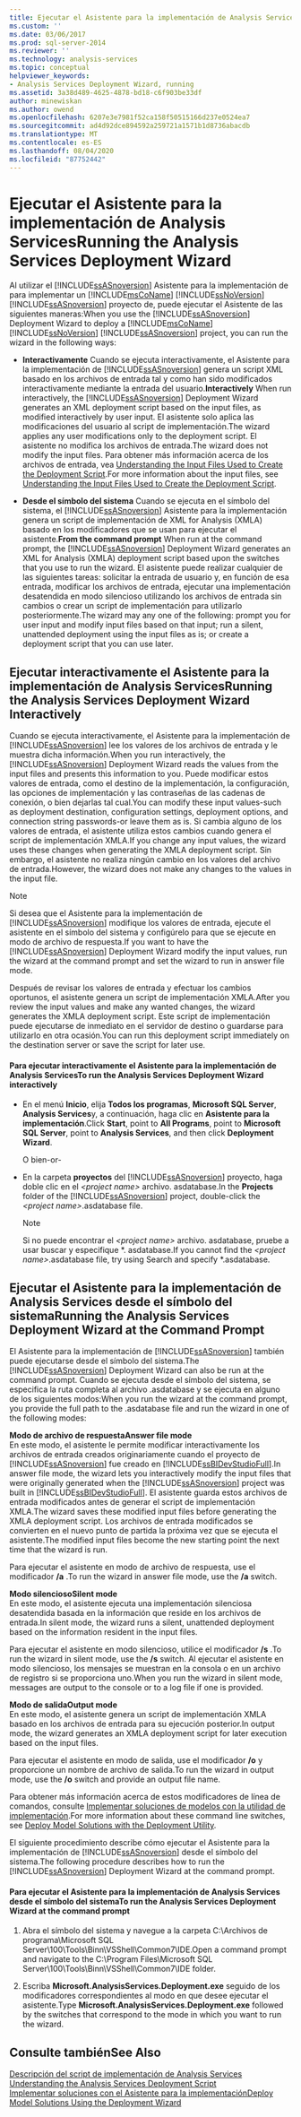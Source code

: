 ```yaml
---
title: Ejecutar el Asistente para la implementación de Analysis Services | Microsoft Docs
ms.custom: ''
ms.date: 03/06/2017
ms.prod: sql-server-2014
ms.reviewer: ''
ms.technology: analysis-services
ms.topic: conceptual
helpviewer_keywords:
- Analysis Services Deployment Wizard, running
ms.assetid: 3a38d489-4625-4878-bd18-c6f903be33df
author: minewiskan
ms.author: owend
ms.openlocfilehash: 6207e3e7981f52ca158f50515166d237e0524ea7
ms.sourcegitcommit: ad4d92dce894592a259721a1571b1d8736abacdb
ms.translationtype: MT
ms.contentlocale: es-ES
ms.lasthandoff: 08/04/2020
ms.locfileid: "87752442"
---
```

# <a name="running-the-analysis-services-deployment-wizard"></a><span data-ttu-id="93f23-102">Ejecutar el Asistente para la implementación de Analysis Services</span><span class="sxs-lookup"><span data-stu-id="93f23-102">Running the Analysis Services Deployment Wizard</span></span>
  <span data-ttu-id="93f23-103">Al utilizar el [!INCLUDE[ssASnoversion](../../includes/ssasnoversion-md.md)] Asistente para la implementación de para implementar un [!INCLUDE[msCoName](../../includes/msconame-md.md)] [!INCLUDE[ssNoVersion](../../includes/ssnoversion-md.md)] [!INCLUDE[ssASnoversion](../../includes/ssasnoversion-md.md)] proyecto de, puede ejecutar el Asistente de las siguientes maneras:</span><span class="sxs-lookup"><span data-stu-id="93f23-103">When you use the [!INCLUDE[ssASnoversion](../../includes/ssasnoversion-md.md)] Deployment Wizard to deploy a [!INCLUDE[msCoName](../../includes/msconame-md.md)] [!INCLUDE[ssNoVersion](../../includes/ssnoversion-md.md)] [!INCLUDE[ssASnoversion](../../includes/ssasnoversion-md.md)] project, you can run the wizard in the following ways:</span></span>  
  
-   <span data-ttu-id="93f23-104">**Interactivamente** Cuando se ejecuta interactivamente, el Asistente para la implementación de [!INCLUDE[ssASnoversion](../../includes/ssasnoversion-md.md)] genera un script XML basado en los archivos de entrada tal y como han sido modificados interactivamente mediante la entrada del usuario.</span><span class="sxs-lookup"><span data-stu-id="93f23-104">**Interactively** When run interactively, the [!INCLUDE[ssASnoversion](../../includes/ssasnoversion-md.md)] Deployment Wizard generates an XML deployment script based on the input files, as modified interactively by user input.</span></span> <span data-ttu-id="93f23-105">El asistente solo aplica las modificaciones del usuario al script de implementación.</span><span class="sxs-lookup"><span data-stu-id="93f23-105">The wizard applies any user modifications only to the deployment script.</span></span> <span data-ttu-id="93f23-106">El asistente no modifica los archivos de entrada.</span><span class="sxs-lookup"><span data-stu-id="93f23-106">The wizard does not modify the input files.</span></span> <span data-ttu-id="93f23-107">Para obtener más información acerca de los archivos de entrada, vea [Understanding the Input Files Used to Create the Deployment Script](deployment-script-files-input-used-to-create-deployment-script.md).</span><span class="sxs-lookup"><span data-stu-id="93f23-107">For more information about the input files, see [Understanding the Input Files Used to Create the Deployment Script](deployment-script-files-input-used-to-create-deployment-script.md).</span></span>  
  
-   <span data-ttu-id="93f23-108">**Desde el símbolo del sistema** Cuando se ejecuta en el símbolo del sistema, el [!INCLUDE[ssASnoversion](../../includes/ssasnoversion-md.md)] Asistente para la implementación genera un script de implementación de XML for Analysis (XMLA) basado en los modificadores que se usan para ejecutar el asistente.</span><span class="sxs-lookup"><span data-stu-id="93f23-108">**From the command prompt** When run at the command prompt, the [!INCLUDE[ssASnoversion](../../includes/ssasnoversion-md.md)] Deployment Wizard generates an XML for Analysis (XMLA) deployment script based upon the switches that you use to run the wizard.</span></span> <span data-ttu-id="93f23-109">El asistente puede realizar cualquier de las siguientes tareas: solicitar la entrada de usuario y, en función de esa entrada, modificar los archivos de entrada, ejecutar una implementación desatendida en modo silencioso utilizando los archivos de entrada sin cambios o crear un script de implementación para utilizarlo posteriormente.</span><span class="sxs-lookup"><span data-stu-id="93f23-109">The wizard may any one of the following: prompt you for user input and modify input files based on that input; run a silent, unattended deployment using the input files as is; or create a deployment script that you can use later.</span></span>  
  
## <a name="running-the-analysis-services-deployment-wizard-interactively"></a><span data-ttu-id="93f23-110">Ejecutar interactivamente el Asistente para la implementación de Analysis Services</span><span class="sxs-lookup"><span data-stu-id="93f23-110">Running the Analysis Services Deployment Wizard Interactively</span></span>  
 <span data-ttu-id="93f23-111">Cuando se ejecuta interactivamente, el Asistente para la implementación de [!INCLUDE[ssASnoversion](../../includes/ssasnoversion-md.md)] lee los valores de los archivos de entrada y le muestra dicha información.</span><span class="sxs-lookup"><span data-stu-id="93f23-111">When you run interactively, the [!INCLUDE[ssASnoversion](../../includes/ssasnoversion-md.md)] Deployment Wizard reads the values from the input files and presents this information to you.</span></span> <span data-ttu-id="93f23-112">Puede modificar estos valores de entrada, como el destino de la implementación, la configuración, las opciones de implementación y las contraseñas de las cadenas de conexión, o bien dejarlas tal cual.</span><span class="sxs-lookup"><span data-stu-id="93f23-112">You can modify these input values-such as deployment destination, configuration settings, deployment options, and connection string passwords-or leave them as is.</span></span> <span data-ttu-id="93f23-113">Si cambia alguno de los valores de entrada, el asistente utiliza estos cambios cuando genera el script de implementación XMLA.</span><span class="sxs-lookup"><span data-stu-id="93f23-113">If you change any input values, the wizard uses these changes when generating the XMLA deployment script.</span></span> <span data-ttu-id="93f23-114">Sin embargo, el asistente no realiza ningún cambio en los valores del archivo de entrada.</span><span class="sxs-lookup"><span data-stu-id="93f23-114">However, the wizard does not make any changes to the values in the input file.</span></span>  
  
> [!NOTE]  
>  <span data-ttu-id="93f23-115">Si desea que el Asistente para la implementación de [!INCLUDE[ssASnoversion](../../includes/ssasnoversion-md.md)] modifique los valores de entrada, ejecute el asistente en el símbolo del sistema y configúrelo para que se ejecute en modo de archivo de respuesta.</span><span class="sxs-lookup"><span data-stu-id="93f23-115">If you want to have the [!INCLUDE[ssASnoversion](../../includes/ssasnoversion-md.md)] Deployment Wizard modify the input values, run the wizard at the command prompt and set the wizard to run in answer file mode.</span></span>  
  
 <span data-ttu-id="93f23-116">Después de revisar los valores de entrada y efectuar los cambios oportunos, el asistente genera un script de implementación XMLA.</span><span class="sxs-lookup"><span data-stu-id="93f23-116">After you review the input values and make any wanted changes, the wizard generates the XMLA deployment script.</span></span> <span data-ttu-id="93f23-117">Este script de implementación puede ejecutarse de inmediato en el servidor de destino o guardarse para utilizarlo en otra ocasión.</span><span class="sxs-lookup"><span data-stu-id="93f23-117">You can run this deployment script immediately on the destination server or save the script for later use.</span></span>  
  
#### <a name="to-run-the-analysis-services-deployment-wizard-interactively"></a><span data-ttu-id="93f23-118">Para ejecutar interactivamente el Asistente para la implementación de Analysis Services</span><span class="sxs-lookup"><span data-stu-id="93f23-118">To run the Analysis Services Deployment Wizard interactively</span></span>  
  
-   <span data-ttu-id="93f23-119">En el menú **Inicio**, elija **Todos los programas**, **Microsoft SQL Server**, **Analysis Services**y, a continuación, haga clic en **Asistente para la implementación**.</span><span class="sxs-lookup"><span data-stu-id="93f23-119">Click **Start**, point to **All Programs**, point to **Microsoft SQL Server**, point to **Analysis Services**, and then click **Deployment Wizard**.</span></span>  
  
     <span data-ttu-id="93f23-120">O bien</span><span class="sxs-lookup"><span data-stu-id="93f23-120">-or-</span></span>  
  
-   <span data-ttu-id="93f23-121">En la carpeta **proyectos** del [!INCLUDE[ssASnoversion](../../includes/ssasnoversion-md.md)] proyecto, haga doble clic en el *\<project name>* archivo. asdatabase.</span><span class="sxs-lookup"><span data-stu-id="93f23-121">In the **Projects** folder of the [!INCLUDE[ssASnoversion](../../includes/ssasnoversion-md.md)] project, double-click the *\<project name>*.asdatabase file.</span></span>  
  
    > [!NOTE]  
    >  <span data-ttu-id="93f23-122">Si no puede encontrar el *\<project name>* archivo. asdatabase, pruebe a usar buscar y especifique \*. asdatabase.</span><span class="sxs-lookup"><span data-stu-id="93f23-122">If you cannot find the *\<project name>*.asdatabase file, try using Search and specify \*.asdatabase.</span></span>  
  
## <a name="running-the-analysis-services-deployment-wizard-at-the-command-prompt"></a><span data-ttu-id="93f23-123">Ejecutar el Asistente para la implementación de Analysis Services desde el símbolo del sistema</span><span class="sxs-lookup"><span data-stu-id="93f23-123">Running the Analysis Services Deployment Wizard at the Command Prompt</span></span>  
 <span data-ttu-id="93f23-124">El Asistente para la implementación de [!INCLUDE[ssASnoversion](../../includes/ssasnoversion-md.md)] también puede ejecutarse desde el símbolo del sistema.</span><span class="sxs-lookup"><span data-stu-id="93f23-124">The [!INCLUDE[ssASnoversion](../../includes/ssasnoversion-md.md)] Deployment Wizard can also be run at the command prompt.</span></span> <span data-ttu-id="93f23-125">Cuando se ejecuta desde el símbolo del sistema, se especifica la ruta completa al archivo .asdatabase y se ejecuta en alguno de los siguientes modos:</span><span class="sxs-lookup"><span data-stu-id="93f23-125">When you run the wizard at the command prompt, you provide the full path to the .asdatabase file and  run the wizard in one of the following modes:</span></span>  
  
 <span data-ttu-id="93f23-126">**Modo de archivo de respuesta**</span><span class="sxs-lookup"><span data-stu-id="93f23-126">**Answer file mode**</span></span>  
 <span data-ttu-id="93f23-127">En este modo, el asistente le permite modificar interactivamente los archivos de entrada creados originariamente cuando el proyecto de [!INCLUDE[ssASnoversion](../../includes/ssasnoversion-md.md)] fue creado en [!INCLUDE[ssBIDevStudioFull](../../includes/ssbidevstudiofull-md.md)].</span><span class="sxs-lookup"><span data-stu-id="93f23-127">In answer file mode, the wizard lets you interactively modify the input files that were originally generated when the [!INCLUDE[ssASnoversion](../../includes/ssasnoversion-md.md)] project was built in [!INCLUDE[ssBIDevStudioFull](../../includes/ssbidevstudiofull-md.md)].</span></span> <span data-ttu-id="93f23-128">El asistente guarda estos archivos de entrada modificados antes de generar el script de implementación XMLA.</span><span class="sxs-lookup"><span data-stu-id="93f23-128">The wizard saves these modified input files before generating the XMLA deployment script.</span></span> <span data-ttu-id="93f23-129">Los archivos de entrada modificados se convierten en el nuevo punto de partida la próxima vez que se ejecuta el asistente.</span><span class="sxs-lookup"><span data-stu-id="93f23-129">The modified input files become the new starting point the next time that the wizard is run.</span></span>  
  
 <span data-ttu-id="93f23-130">Para ejecutar el asistente en modo de archivo de respuesta, use el modificador **/a** .</span><span class="sxs-lookup"><span data-stu-id="93f23-130">To run the wizard in answer file mode, use the **/a** switch.</span></span>  
  
 <span data-ttu-id="93f23-131">**Modo silencioso**</span><span class="sxs-lookup"><span data-stu-id="93f23-131">**Silent mode**</span></span>  
 <span data-ttu-id="93f23-132">En este modo, el asistente ejecuta una implementación silenciosa desatendida basada en la información que reside en los archivos de entrada.</span><span class="sxs-lookup"><span data-stu-id="93f23-132">In silent mode, the wizard runs a silent, unattended deployment based on the information resident in the input files.</span></span>  
  
 <span data-ttu-id="93f23-133">Para ejecutar el asistente en modo silencioso, utilice el modificador **/s** .</span><span class="sxs-lookup"><span data-stu-id="93f23-133">To run the wizard in silent mode, use the **/s** switch.</span></span> <span data-ttu-id="93f23-134">Al ejecutar el asistente en modo silencioso, los mensajes se muestran en la consola o en un archivo de registro si se proporciona uno.</span><span class="sxs-lookup"><span data-stu-id="93f23-134">When you run the wizard in silent mode, messages are output to the console or to a log file if one is provided.</span></span>  
  
 <span data-ttu-id="93f23-135">**Modo de salida**</span><span class="sxs-lookup"><span data-stu-id="93f23-135">**Output mode**</span></span>  
 <span data-ttu-id="93f23-136">En este modo, el asistente genera un script de implementación XMLA basado en los archivos de entrada para su ejecución posterior.</span><span class="sxs-lookup"><span data-stu-id="93f23-136">In output mode, the wizard generates an XMLA deployment script for later execution based on the input files.</span></span>  
  
 <span data-ttu-id="93f23-137">Para ejecutar el asistente en modo de salida, use el modificador **/o** y proporcione un nombre de archivo de salida.</span><span class="sxs-lookup"><span data-stu-id="93f23-137">To run the wizard in output mode, use the **/o** switch and provide an output file name.</span></span>  
  
 <span data-ttu-id="93f23-138">Para obtener más información acerca de estos modificadores de línea de comandos, consulte [Implementar soluciones de modelos con la utilidad de implementación](deploy-model-solutions-with-the-deployment-utility.md).</span><span class="sxs-lookup"><span data-stu-id="93f23-138">For more information about these command line switches, see [Deploy Model Solutions with the Deployment Utility](deploy-model-solutions-with-the-deployment-utility.md).</span></span>  
  
 <span data-ttu-id="93f23-139">El siguiente procedimiento describe cómo ejecutar el Asistente para la implementación de [!INCLUDE[ssASnoversion](../../includes/ssasnoversion-md.md)] desde el símbolo del sistema.</span><span class="sxs-lookup"><span data-stu-id="93f23-139">The following procedure describes how to run the [!INCLUDE[ssASnoversion](../../includes/ssasnoversion-md.md)] Deployment Wizard at the command prompt.</span></span>  
  
#### <a name="to-run-the-analysis-services-deployment-wizard-at-the-command-prompt"></a><span data-ttu-id="93f23-140">Para ejecutar el Asistente para la implementación de Analysis Services desde el símbolo del sistema</span><span class="sxs-lookup"><span data-stu-id="93f23-140">To run the Analysis Services Deployment Wizard at the command prompt</span></span>  
  
1.  <span data-ttu-id="93f23-141">Abra el símbolo del sistema y navegue a la carpeta C:\Archivos de programa\Microsoft SQL Server\100\Tools\Binn\VSShell\Common7\IDE.</span><span class="sxs-lookup"><span data-stu-id="93f23-141">Open a command prompt and navigate to the C:\Program Files\Microsoft SQL Server\100\Tools\Binn\VSShell\Common7\IDE folder.</span></span>  
  
2.  <span data-ttu-id="93f23-142">Escriba **Microsoft.AnalysisServices.Deployment.exe** seguido de los modificadores correspondientes al modo en que desee ejecutar el asistente.</span><span class="sxs-lookup"><span data-stu-id="93f23-142">Type **Microsoft.AnalysisServices.Deployment.exe** followed by the switches that correspond to the mode in which you want to run the wizard.</span></span>  
  
## <a name="see-also"></a><span data-ttu-id="93f23-143">Consulte también</span><span class="sxs-lookup"><span data-stu-id="93f23-143">See Also</span></span>  
 <span data-ttu-id="93f23-144">[Descripción del script de implementación de Analysis Services](understanding-the-analysis-services-deployment-script.md) </span><span class="sxs-lookup"><span data-stu-id="93f23-144">[Understanding the Analysis Services Deployment Script](understanding-the-analysis-services-deployment-script.md) </span></span>  
 [<span data-ttu-id="93f23-145">Implementar soluciones con el Asistente para la implementación</span><span class="sxs-lookup"><span data-stu-id="93f23-145">Deploy Model Solutions Using the Deployment Wizard</span></span>](deploy-model-solutions-using-the-deployment-wizard.md)  
  
  
